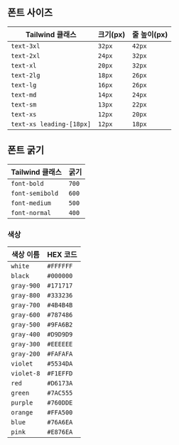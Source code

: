 ## 폰트 사이즈

| Tailwind 클래스          | 크기(px) | 줄 높이(px) |
| ------------------------ | -------- | ----------- |
| `text-3xl`               | `32px`   | `42px`      |
| `text-2xl`               | `24px`   | `32px`      |
| `text-xl`                | `20px`   | `32px`      |
| `text-2lg`               | `18px`   | `26px`      |
| `text-lg`                | `16px`   | `26px`      |
| `text-md`                | `14px`   | `24px`      |
| `text-sm`                | `13px`   | `22px`      |
| `text-xs `               | `12px`   | `20px`      |
| `text-xs leading-[18px]` | `12px`   | `18px`      |

## 폰트 굵기

| Tailwind 클래스 | 굵기  |
| --------------- | ----- |
| `font-bold`     | `700` |
| `font-semibold` | `600` |
| `font-medium`   | `500` |
| `font-normal`   | `400` |

### 색상

| 색상 이름  | HEX 코드  |
| ---------- | --------- |
| `white`    | `#FFFFFF` |
| `black`    | `#000000` |
| `gray-900` | `#171717` |
| `gray-800` | `#333236` |
| `gray-700` | `#4B4B4B` |
| `gray-600` | `#787486` |
| `gray-500` | `#9FA6B2` |
| `gray-400` | `#D9D9D9` |
| `gray-300` | `#EEEEEE` |
| `gray-200` | `#FAFAFA` |
| `violet`   | `#5534DA` |
| `violet-8` | `#F1EFFD` |
| `red`      | `#D6173A` |
| `green`    | `#7AC555` |
| `purple`   | `#760DDE` |
| `orange`   | `#FFA500` |
| `blue`     | `#76A6EA` |
| `pink`     | `#E876EA` |
